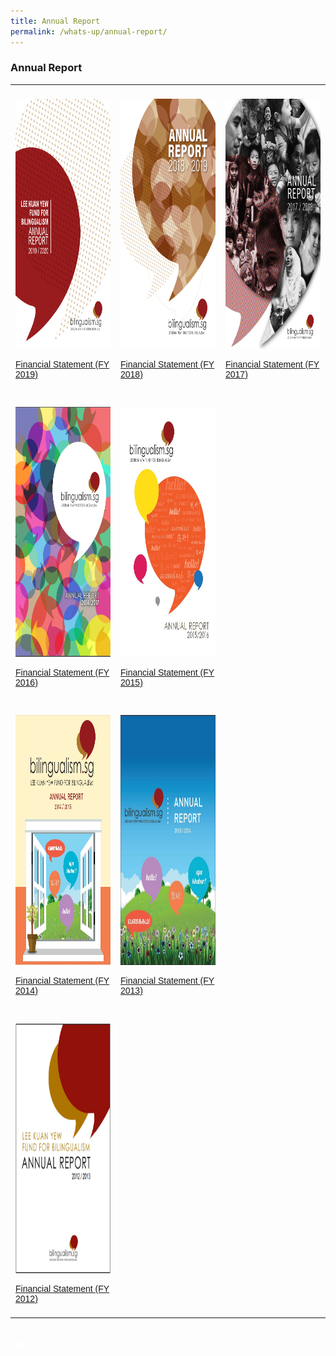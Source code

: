 ```yaml
---
title: Annual Report
permalink: /whats-up/annual-report/
---
```

### Annual Report
<html>
<head>
  <meta name="viewport" content="width=device-width, initial-scale=1.0">
<style>
table {
  font-family: arial, sans-serif;
  border-collapse: collapse;
  width: 100%;
}
td, th {
  text-align: left;
  padding: 8px;
}

.responsive {
  width: 100%;
  max-width: 400px;
  height: auto;
}
</style>
</head>
<body>
<table>
 <tr>
     <td>
  <p><a href="/whats-up/LKYFB Annual Report FY2019.pdf" target="_blank">
    <img border="0" src="/images/Cover-FY2019.jpg" class="responsive" style="width:247px; height:400px;"></a></p>
   <p><a href="/whats-up/FY2019-FS.pdf" target="_blank">Financial Statement (FY 2019)</a></p>
   </td>
    <td>
  <p><a href="/whats-up/Annual-Report-FY2018.pdf" target="_blank">
    <img border="0" src="/images/Cover-FY2018.jpg" class="responsive" style="width:247px; height:400px;"></a></p>
   <p><a href="/whats-up/FY2018-FS.pdf" target="_blank">Financial Statement (FY 2018)</a></p>
   </td>
    <td>
   <p><a href="/whats-up/Annual_Report_FY2017_Final.pdf" target="_blank">
     <img border="0" src="/images/Cover-FY2017.png" class="responsive" style="width:247px; height:400px;"></a></p>
   <p><a href="/whats-up/FY2017-FS.pdf" target="_blank">Financial Statement (FY 2017)</a></p>
   </td>
 </tr> 
  
  <tr>
    <td>
  <p><a href="/whats-up/Annual-Report-2016.pdf" target="_blank">
    <img border="0" src="/images/Cover-FY2016.png" class="responsive" style="width:247px; height:400px;"></a></p>
   <p><a href="/whats-up/FY2016-FS.pdf" target="_blank">Financial Statement (FY 2016)</a></p>
   </td>
    <td>
   <p><a href="/whats-up/Annual-Report-2015.pdf" target="_blank">
     <img border="0" src="/images/Cover-FY2015.jpg" class="responsive" style="width:247px; height:400px;"></a></p>
   <p><a href="/whats-up/FY2015-FS.pdf" target="_blank">Financial Statement (FY 2015)</a></p>
   </td>
 </tr> 
 
 <tr>
    <td>
  <p><a href="/whats-up/Annual_Report_FY2014.pdf" target="_blank">
    <img border="0" src="/images/Cover-FY2014.jpg" class="responsive" style="width:247px; height:400px; "></a></p>
   <p><a href="/whats-up/FY2014-FS.pdf" target="_blank">Financial Statement (FY 2014)</a></p>
   </td>
    <td>
   <p><a href="/whats-up/Annual-Report-2013.pdf" target="_blank">
     <img border="0" src="/images/Cover-FY2013.jpg" class="responsive" style="width:247px; height:400px;"></a></p>
   <p><a href="/whats-up/FY2013-FS.pdf" target="_blank">Financial Statement (FY 2013)</a></p>
   </td>
 </tr> 
 <tr>
    <td>
  <p><a href="/whats-up/Annual-Report-2012.pdf" target="_blank">
    <img border="0" src="/images/Cover-FY2012.jpg" class="responsive" style="width:247px; height:400px;"></a></p>
   <p><a href="/whats-up/FY2012-FS.pdf" target="_blank">Financial Statement (FY 2012)</a></p>
   </td>
  <td></td>
  </tr>
</table><br/>
<div class="btntop"><a href="#top" style="text-decoration:none;"><span style="color:white"><b>Top</b></span></a></div>
